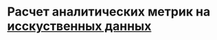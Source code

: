 # Расчет аналитических метрик на [исскуственных данных](https://drive.google.com/file/d/1INgo03nal-vwFJe7Lec5vOUtOwfJdUr1/view)